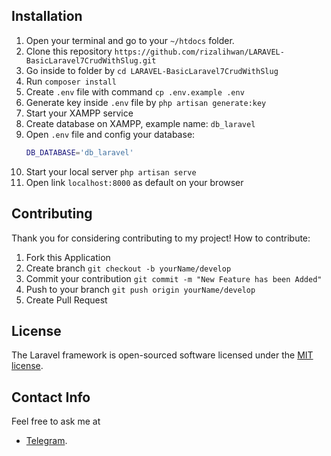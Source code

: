 
## Installation
1. Open your terminal and go to your `~/htdocs` folder.
2. Clone this repository `https://github.com/rizalihwan/LARAVEL-BasicLaravel7CrudWithSlug.git`
3. Go inside to folder by `cd LARAVEL-BasicLaravel7CrudWithSlug`
4. Run `composer install`
5. Create `.env` file with command `cp .env.example .env`
6. Generate key inside `.env` file by `php artisan generate:key`
7. Start your XAMPP service
8. Create database on XAMPP, example name: `db_laravel`
9. Open `.env` file and config your database:
    ```sh
    DB_DATABASE='db_laravel'
10. Start your local server `php artisan serve`
11. Open link `localhost:8000` as default on your browser

## Contributing

Thank you for considering contributing to my project! How to contribute:
1. Fork this Application
2. Create branch `git checkout -b yourName/develop`
3. Commit your contribution `git commit -m "New Feature has been Added"`
4. Push to your branch `git push origin yourName/develop`
5. Create Pull Request

## License

The Laravel framework is open-sourced software licensed under the [MIT license](https://opensource.org/licenses/MIT).

## Contact Info

Feel free to ask me at
- [Telegram](https://t.me/ihw_me/).
